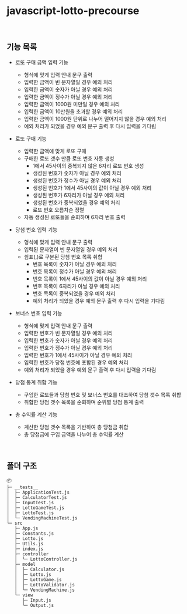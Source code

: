 # javascript-lotto-precourse

<br />

## 기능 목록

- 로또 구매 금액 입력 기능
  - 형식에 맞게 입력 안내 문구 출력
  - 입력한 금액이 빈 문자열일 경우 예외 처리
  - 입력한 금액이 숫자가 아닐 경우 예외 처리
  - 입력한 금액이 정수가 아닐 경우 예외 처리
  - 입력한 금액이 1000원 미만일 경우 예외 처리
  - 입력한 금액이 10만원을 초과할 경우 예외 처리
  - 입력한 금액이 1000원 단위로 나누어 떨어지지 않을 경우 예외 처리
  - 예외 처리가 되었을 경우 예외 문구 출력 후 다시 입력을 기다림

- 로또 구매 기능
  - 입력한 금액에 맞게 로또 구매
  - 구매한 로또 갯수 만큼 로또 번호 자동 생성
    - 1에서 45사이의 중복되지 않은 6자리 로또 번호 생성
    - 생성된 번호가 숫자가 아닐 경우 예외 처리
    - 생성된 번호가 정수가 아닐 경우 예외 처리
    - 생성된 번호가 1에서 45사이의 값이 아닐 경우 예외 처리
    - 생성된 번호가 6자리가 아닐 경우 예외 처리
    - 생성된 번호가 중복되었을 경우 예외 처리
    - 로또 번호 오름차순 정렬
  - 자동 생성된 로또들을 순회하며 6자리 번호 출력

- 당첨 번호 입력 기능
  - 형식에 맞게 입력 안내 문구 출력
  - 입력된 문자열이 빈 문자열일 경우 예외 처리
  - 쉼표(,)로 구분된 당첨 번호 목록 취합
    - 번호 목록이 숫자가 아닐 경우 예외 처리
    - 번호 목록이 정수가 아닐 경우 예외 처리
    - 번호 목록이 1에서 45사이의 값이 아닐 경우 예외 처리
    - 번호 목록이 6자리가 아닐 경우 예외 처리
    - 번호 목록이 중복되었을 경우 예외 처리
    - 예외 처리가 되었을 경우 예외 문구 출력 후 다시 입력을 기다림

- 보너스 번호 입력 기능
  - 형식에 맞게 입력 안내 문구 출력
  - 입력한 번호가 빈 문자열일 경우 예외 처리
  - 입력한 번호가 숫자가 아닐 경우 예외 처리
  - 입력한 번호가 정수가 아닐 경우 예외 처리
  - 입력한 번호가 1에서 45사이가 아닐 경우 예외 처리
  - 입력한 번호가 당첨 번호에 포함된 경우 예외 처리
  - 예외 처리가 되었을 경우 예외 문구 출력 후 다시 입력을 기다림

- 당첨 통계 취합 기능
  - 구입한 로또들과 당첨 번호 및 보너스 번호를 대조하여 당첨 갯수 목록 취합
  - 취합한 당첨 갯수 목록을 순회하며 순위별 당첨 통계 출력

- 총 수익률 계산 기능
  - 계산한 당첨 갯수 목록을 기반하여 총 당첨금 취합
  - 총 당첨금에 구입 금액을 나누어 총 수익률 계산

<br />

## 폴더 구조

```
📦 
├─ __tests__
│  ├─ ApplicationTest.js
│  ├─ CalculatorTest.js
│  ├─ InputTest.js
│  ├─ LottoGameTest.js
│  ├─ LottoTest.js
│  └─ VendingMachineTest.js
└─ src
   ├─ App.js
   ├─ Constants.js
   ├─ Lotto.js
   ├─ Utils.js
   ├─ index.js
   ├─ controller
   │  └─ LottoController.js
   ├─ model
   │  ├─ Calculator.js
   │  ├─ Lotto.js
   │  ├─ LottoGame.js
   │  ├─ LottoValidator.js
   │  └─ VendingMachine.js
   └─ view
      ├─ Input.js
      └─ Output.js
```